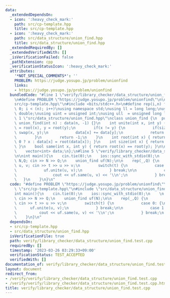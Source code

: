 ```yaml
---
data:
  _extendedDependsOn:
  - icon: ':heavy_check_mark:'
    path: src/cp-template.hpp
    title: src/cp-template.hpp
  - icon: ':heavy_check_mark:'
    path: src/data_structure/union_find.hpp
    title: src/data_structure/union_find.hpp
  _extendedRequiredBy: []
  _extendedVerifiedWith: []
  _isVerificationFailed: false
  _pathExtension: cpp
  _verificationStatusIcon: ':heavy_check_mark:'
  attributes:
    '*NOT_SPECIAL_COMMENTS*': ''
    PROBLEM: https://judge.yosupo.jp/problem/unionfind
    links:
    - https://judge.yosupo.jp/problem/unionfind
  bundledCode: "#line 1 \"verify/library_checker/data_structure/union_find.test.cpp\"\
    \n#define PROBLEM \"https://judge.yosupo.jp/problem/unionfind\"\n\n#line 1 \"\
    src/cp-template.hpp\"\n#include <bits/stdc++.h>\n#define rep(i,n) for(int i =\
    \ 0; i < (n); i++)\nusing namespace std;\nusing ll = long long;\nusing ld = long\
    \ double;\nusing uint = unsigned int;\nusing ull  = unsigned long long;\n#line\
    \ 1 \"src/data_structure/union_find.hpp\"\nclass union_find {\n  public:\n   \
    \ union_find(int n) : data(n, -1) {}\n    int unite(int x, int y) {\n        x\
    \ = root(x), y = root(y);\n        if(x != y) {\n            if(size(x) < size(y))\
    \ swap(x, y);\n            data[x] += data[y];\n            return data[y] = x;\n\
    \        }\n        return -1;\n    }\n    int root(int x) { return data[x] <\
    \ 0 ? x : data[x] = root(data[x]); }\n    int size(int x) { return -data[root(x)];\
    \ }\n    bool same(int x, int y) { return root(x) == root(y); }\n\n  private:\n\
    \    vector<int> data;\n};\n#line 5 \"verify/library_checker/data_structure/union_find.test.cpp\"\
    \n\nint main(){\n    cin.tie(0);\n    ios::sync_with_stdio(0);\n    \n    int\
    \ N,Q; cin >> N >> Q;\n    union_find uf(N);\n\n    rep(_,Q) {\n        int t,\
    \ u, v; cin >> t >> u >> v;\n        switch(t) {\n            case 0: {\n    \
    \            uf.unite(u, v);\n            } break;\n\n            case 1: {\n\
    \                cout << uf.same(u, v) << '\\n';\n            } break;\n     \
    \   }\n    }\n}\n"
  code: "#define PROBLEM \"https://judge.yosupo.jp/problem/unionfind\"\n\n#include\
    \ \"src/cp-template.hpp\"\n#include \"src/data_structure/union_find.hpp\"\n\n\
    int main(){\n    cin.tie(0);\n    ios::sync_with_stdio(0);\n    \n    int N,Q;\
    \ cin >> N >> Q;\n    union_find uf(N);\n\n    rep(_,Q) {\n        int t, u, v;\
    \ cin >> t >> u >> v;\n        switch(t) {\n            case 0: {\n          \
    \      uf.unite(u, v);\n            } break;\n\n            case 1: {\n      \
    \          cout << uf.same(u, v) << '\\n';\n            } break;\n        }\n\
    \    }\n}\n"
  dependsOn:
  - src/cp-template.hpp
  - src/data_structure/union_find.hpp
  isVerificationFile: true
  path: verify/library_checker/data_structure/union_find.test.cpp
  requiredBy: []
  timestamp: '2023-03-26 03:29:33+09:00'
  verificationStatus: TEST_ACCEPTED
  verifiedWith: []
documentation_of: verify/library_checker/data_structure/union_find.test.cpp
layout: document
redirect_from:
- /verify/verify/library_checker/data_structure/union_find.test.cpp
- /verify/verify/library_checker/data_structure/union_find.test.cpp.html
title: verify/library_checker/data_structure/union_find.test.cpp
---
```

